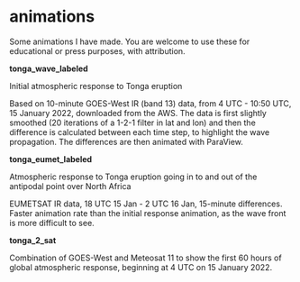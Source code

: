 # animations

Some animations I have made. You are welcome to use these for educational or press purposes, with attribution.

<b> tonga_wave_labeled </b>

Initial atmospheric response to Tonga eruption

Based on 10-minute GOES-West IR (band 13) data, from 4 UTC - 10:50 UTC, 15 January 2022, downloaded from the AWS. The data is first slightly smoothed (20 iterations of a 1-2-1 filter in lat and lon) and then the difference is calculated between each time step, to highlight the wave propagation. The differences are then animated with ParaView.

<b> tonga_eumet_labeled </b>

Atmospheric response to Tonga eruption going in to and out of the antipodal point over North Africa

EUMETSAT IR data, 18 UTC 15 Jan - 2 UTC 16 Jan, 15-minute differences. Faster animation rate than the initial response animation, as the wave front is more difficult to see.


<b> tonga_2_sat </b>

Combination of GOES-West and Meteosat 11 to show the first 60 hours of global atmospheric response, beginning at 4 UTC on 15 January 2022.
